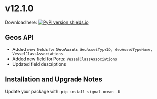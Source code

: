 # v12.1.0
Download here: [![PyPI version shields.io](https://img.shields.io/pypi/v/signal-ocean.svg)](https://pypi.python.org/pypi/signal-ocean/)

## Geos API

- Added new fields for GeoAssets: `GeoAssetTypeID, GeoAssetTypeName, VesselClassAssociations`
- Added new field for Ports: `VesselClassAssociations`
- Updated field descriptions

## Installation and Upgrade Notes
Update your package with: `pip install signal-ocean -U`
